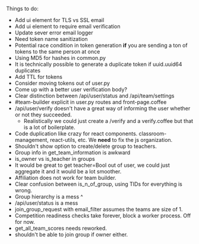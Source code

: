 Things to do:
* Add ui element for TLS vs SSL email
* Add ui element to require email verification
* Update sever error email logger
* Need token name sanitization
* Potential race condition in token generation **if** you are sending a ton of tokens to the same person at once
* Using MD5 for hashes in common.py
* It is technically possible to generate a duplicate token if uuid.uuid64 duplicates
* Add TTL for tokens
* Consider moving tokens out of user.py
* Come up with a better user verification body?
* Clear distinction between /api/user/status and /api/team/settings
* #team-builder explicit in user.py routes and front-page.coffee
* /api/user/verify doesn't have a great way of informing the user whether or not they succeeded.
  * Realistically we could just create a /verify and a verify.coffee but that is a lot of boilerplate.
* Code duplication like crazy for react components. classroom-management, react-utils, etc. We **need** to fix the js organization.
* Shouldn't show option to create/delete group to teachers.
* Group info in get_team_information is awkward
* is_owner vs is_teacher in groups
* It would be great to get teacher=Bool out of user, we could just aggregate it and it would be a lot smoother.
* Affiliation does not work for team builder.
* Clear confusion between is_n_of_group, using TIDs for everything is wrong.
* Group hierarchy is a mess ^
* /api/user/status is a mess
* join_group_request with email_filter assumes the teams are size of 1.
* Competition readiness checks take forever, block a worker process. Off for now.
* get_all_team_scores needs reworked.
* shouldn't be able to join group if owner either.
